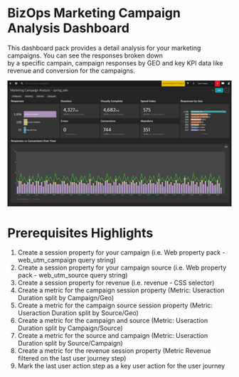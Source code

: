 # BizOps Marketing Campaign Analysis Dashboard

This dashboard pack provides a detail analysis for your marketing campaigns. You can see the responses broken down <br>
by a specific campain, campaign responses by GEO and key KPI data like revenue and conversion for the campaigns. <br>

![Marketing Campaign Analysis](MCA2.png)

# Prerequisites Highlights

1. Create a session property for your campaign (i.e. Web property pack - web\_utm\_campaign query string)
2. Create a session property for your campaign source (i.e. Web property pack - web\_utm\_source query string)
3. Create a session property for revenue (i.e. revenue - CSS selector)
4. Create a metric for the campaign session property (Metric: Useraction Duration split by Campaign/Geo)
5. Create a metric for the campaign source session property (Metric: Useraction Duration split by Source/Geo)
6. Create a metric for the campaign and source (Metric: Useraction Duration split by Campaign/Source)
7. Create a metric for the source and campaign (Metric: Useraction Duration split by Source/Campaign)
8. Create a metric for the revenue session property (Metric Revenue filtered on the last user journey step)
9. Mark the last user action step as a key user action for the user journey
